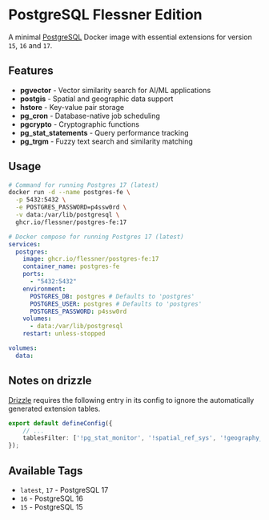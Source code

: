 # PostgreSQL Flessner Edition

A minimal [PostgreSQL](https://github.com/postgres/postgres) Docker image with essential extensions for version `15`, `16` and `17`.


## Features

- **pgvector** - Vector similarity search for AI/ML applications
- **postgis** - Spatial and geographic data support
- **hstore** - Key-value pair storage
- **pg_cron** - Database-native job scheduling
- **pgcrypto** - Cryptographic functions
- **pg_stat_statements** - Query performance tracking
- **pg_trgm** - Fuzzy text search and similarity matching


## Usage

```bash
# Command for running Postgres 17 (latest)
docker run -d --name postgres-fe \
  -p 5432:5432 \
  -e POSTGRES_PASSWORD=p4ssw0rd \
  -v data:/var/lib/postgresql \
  ghcr.io/flessner/postgres-fe:17
```

```yaml
# Docker compose for running Postgres 17 (latest)
services:
  postgres:
    image: ghcr.io/flessner/postgres-fe:17
    container_name: postgres-fe
    ports:
      - "5432:5432"
    environment:
      POSTGRES_DB: postgres # Defaults to 'postgres'
      POSTGRES_USER: postgres # Defaults to 'postgres'
      POSTGRES_PASSWORD: p4ssw0rd
    volumes:
      - data:/var/lib/postgresql
    restart: unless-stopped

volumes:
  data:
```


## Notes on drizzle

[Drizzle](https://orm.drizzle.team/) requires the following entry in its config to ignore the automatically generated extension tables.

```ts
export default defineConfig({
    // ...
    tablesFilter: ['!pg_stat_monitor', '!spatial_ref_sys', '!geography_columns', '!geometry_columns'],
});
```


## Available Tags

- `latest`, `17` - PostgreSQL 17
- `16` - PostgreSQL 16  
- `15` - PostgreSQL 15

